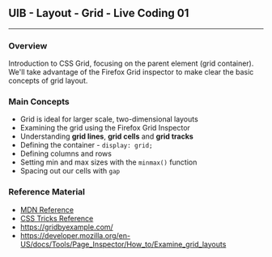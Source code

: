 ## UIB - Layout - Grid - Live Coding 01

---

### Overview

Introduction to CSS Grid, focusing on the parent element (grid container). We'll take advantage of the Firefox Grid inspector to make clear the basic concepts of grid layout.

### Main Concepts

- Grid is ideal for larger scale, two-dimensional layouts
- Examining the grid using the Firefox Grid Inspector
- Understanding **grid lines**, **grid cells** and **grid tracks**
- Defining the container - `display: grid;`
- Defining columns and rows
- Setting min and max sizes with the `minmax()` function
- Spacing out our cells with `gap`

### Reference Material

- [MDN Reference](https://developer.mozilla.org/en-US/docs/Web/CSS/grid)
- [CSS Tricks Reference](https://css-tricks.com/snippets/css/complete-guide-grid/)
- https://gridbyexample.com/
- https://developer.mozilla.org/en-US/docs/Tools/Page_Inspector/How_to/Examine_grid_layouts
